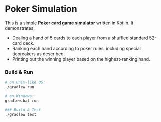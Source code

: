 # Poker Simulation

This is a simple **Poker card game simulator** written in Kotlin. It demonstrates:
- Dealing a hand of 5 cards to each player from a shuffled standard 52-card deck.
- Ranking each hand according to poker rules, including special tiebreakers as described.
- Printing out the winning player based on the highest-ranking hand.

### Build & Run

```bash
# on Unix-like OS:
./gradlew run

# on Windows:
gradlew.bat run

### Build & Test
./gradlew test
